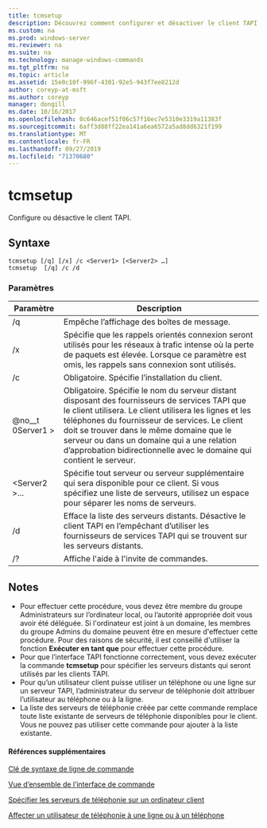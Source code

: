 ```yaml
---
title: tcmsetup
description: Découvrez comment configurer et désactiver le client TAPI.
ms.custom: na
ms.prod: windows-server
ms.reviewer: na
ms.suite: na
ms.technology: manage-windows-commands
ms.tgt_pltfrm: na
ms.topic: article
ms.assetid: 15e0c10f-996f-4301-92e5-943f7ee8212d
author: coreyp-at-msft
ms.author: coreyp
manager: dongill
ms.date: 10/16/2017
ms.openlocfilehash: 0c646acef51f06c57f16ec7e5310e3319a11383f
ms.sourcegitcommit: 6aff3d88ff22ea141a6ea6572a5ad8dd6321f199
ms.translationtype: MT
ms.contentlocale: fr-FR
ms.lasthandoff: 09/27/2019
ms.locfileid: "71370680"
---
```

# <a name="tcmsetup"></a>tcmsetup



Configure ou désactive le client TAPI.

## <a name="syntax"></a>Syntaxe

```
tcmsetup [/q] [/x] /c <Server1> [<Server2> …] 
tcmsetup  [/q] /c /d
```

### <a name="parameters"></a>Paramètres

|Paramètre|Description|
|---------|-----------|
|/q|Empêche l’affichage des boîtes de message.|
|/x|Spécifie que les rappels orientés connexion seront utilisés pour les réseaux à trafic intense où la perte de paquets est élevée. Lorsque ce paramètre est omis, les rappels sans connexion sont utilisés.|
|/c|Obligatoire. Spécifie l’installation du client.|
|@no__t 0Server1 >|Obligatoire. Spécifie le nom du serveur distant disposant des fournisseurs de services TAPI que le client utilisera. Le client utilisera les lignes et les téléphones du fournisseur de services. Le client doit se trouver dans le même domaine que le serveur ou dans un domaine qui a une relation d’approbation bidirectionnelle avec le domaine qui contient le serveur.|
|\<Server2 >...|Spécifie tout serveur ou serveur supplémentaire qui sera disponible pour ce client. Si vous spécifiez une liste de serveurs, utilisez un espace pour séparer les noms de serveurs.|
|/d|Efface la liste des serveurs distants. Désactive le client TAPI en l’empêchant d’utiliser les fournisseurs de services TAPI qui se trouvent sur les serveurs distants.|
|/?|Affiche l'aide à l'invite de commandes.|

## <a name="remarks"></a>Notes

-   Pour effectuer cette procédure, vous devez être membre du groupe Administrateurs sur l’ordinateur local, ou l’autorité appropriée doit vous avoir été déléguée. Si l'ordinateur est joint à un domaine, les membres du groupe Admins du domaine peuvent être en mesure d'effectuer cette procédure. Pour des raisons de sécurité, il est conseillé d'utiliser la fonction **Exécuter en tant que** pour effectuer cette procédure.
-   Pour que l’interface TAPI fonctionne correctement, vous devez exécuter la commande **tcmsetup** pour spécifier les serveurs distants qui seront utilisés par les clients TAPI.
-   Pour qu’un utilisateur client puisse utiliser un téléphone ou une ligne sur un serveur TAPI, l’administrateur du serveur de téléphonie doit attribuer l’utilisateur au téléphone ou à la ligne.
-   La liste des serveurs de téléphonie créée par cette commande remplace toute liste existante de serveurs de téléphonie disponibles pour le client. Vous ne pouvez pas utiliser cette commande pour ajouter à la liste existante.

#### <a name="additional-references"></a>Références supplémentaires

[Clé de syntaxe de ligne de commande](command-line-syntax-key.md)

[Vue d’ensemble de l’interface de commande](https://technet.microsoft.com/library/cc737438(v=ws.10).aspx)

[Spécifier les serveurs de téléphonie sur un ordinateur client](https://technet.microsoft.com/library/cc759226(v=ws.10).aspx)

[Affecter un utilisateur de téléphonie à une ligne ou à un téléphone](https://technet.microsoft.com/library/cc736875(v=ws.10).aspx)


